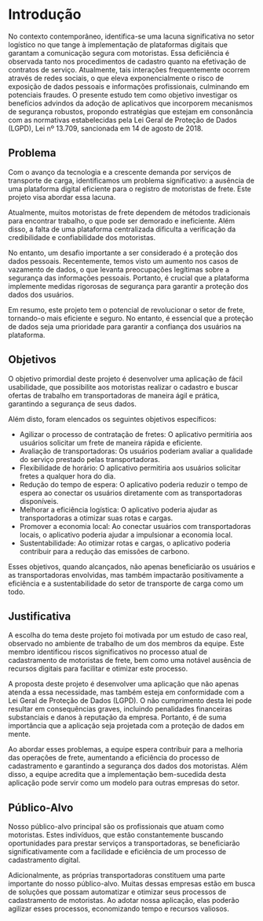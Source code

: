 # Introdução
No contexto contemporâneo, identifica-se uma lacuna significativa no setor logístico no que tange à implementação de plataformas digitais que garantam a comunicação segura com motoristas. Essa deficiência é observada tanto nos procedimentos de cadastro quanto na efetivação de contratos de serviço. Atualmente, tais interações frequentemente ocorrem através de redes sociais, o que eleva exponencialmente o risco de exposição de dados pessoais e informações profissionais, culminando em potenciais fraudes. O presente estudo tem como objetivo investigar os benefícios advindos da adoção de aplicativos que incorporem mecanismos de segurança robustos, propondo estratégias que estejam em consonância com as normativas estabelecidas pela Lei Geral de Proteção de Dados (LGPD), Lei nº 13.709, sancionada em 14 de agosto de 2018.

## Problema
Com o avanço da tecnologia e a crescente demanda por serviços de transporte de carga, identificamos um problema significativo: a ausência de uma plataforma digital eficiente para o registro de motoristas de frete. Este projeto visa abordar essa lacuna.

Atualmente, muitos motoristas de frete dependem de métodos tradicionais para encontrar trabalho, o que pode ser demorado e ineficiente. Além disso, a falta de uma plataforma centralizada dificulta a verificação da credibilidade e confiabilidade dos motoristas.

No entanto, um desafio importante a ser considerado é a proteção dos dados pessoais. Recentemente, temos visto um aumento nos casos de vazamento de dados, o que levanta preocupações legítimas sobre a segurança das informações pessoais. Portanto, é crucial que a plataforma implemente medidas rigorosas de segurança para garantir a proteção dos dados dos usuários.

Em resumo, este projeto tem o potencial de revolucionar o setor de frete, tornando-o mais eficiente e seguro. No entanto, é essencial que a proteção de dados seja uma prioridade para garantir a confiança dos usuários na plataforma.

## Objetivos
O objetivo primordial deste projeto é desenvolver uma aplicação de fácil usabilidade, que possibilite aos motoristas realizar o cadastro e buscar ofertas de trabalho em transportadoras de maneira ágil e prática, garantindo a segurança de seus dados. 

Além disto, foram elencados os seguintes objetivos específicos:
- Agilizar o processo de contratação de fretes: O aplicativo permitiria aos usuários solicitar um frete de maneira rápida e eficiente.
- Avaliação de transportadoras: Os usuários poderiam avaliar a qualidade do serviço prestado pelas transportadoras.
- Flexibilidade de horário: O aplicativo permitiria aos usuários solicitar fretes a qualquer hora do dia.
- Redução do tempo de espera: O aplicativo poderia reduzir o tempo de espera ao conectar os usuários diretamente com as transportadoras disponíveis.
- Melhorar a eficiência logística: O aplicativo poderia ajudar as transportadoras a otimizar suas rotas e cargas.
- Promover a economia local: Ao conectar usuários com transportadoras locais, o aplicativo poderia ajudar a impulsionar a economia local.
- Sustentabilidade: Ao otimizar rotas e cargas, o aplicativo poderia contribuir para a redução das emissões de carbono.

Esses objetivos, quando alcançados, não apenas beneficiarão os usuários e as transportadoras envolvidas, mas também impactarão positivamente a eficiência e a sustentabilidade do setor de transporte de carga como um todo.

## Justificativa
A escolha do tema deste projeto foi motivada por um estudo de caso real, observado no ambiente de trabalho de um dos membros da equipe. Este membro identificou riscos significativos no processo atual de cadastramento de motoristas de frete, bem como uma notável ausência de recursos digitais para facilitar e otimizar este processo.

A proposta deste projeto é desenvolver uma aplicação que não apenas atenda a essa necessidade, mas também esteja em conformidade com a Lei Geral de Proteção de Dados (LGPD). O não cumprimento desta lei pode resultar em consequências graves, incluindo penalidades financeiras substanciais e danos à reputação da empresa. Portanto, é de suma importância que a aplicação seja projetada com a proteção de dados em mente.

Ao abordar esses problemas, a equipe espera contribuir para a melhoria das operações de frete, aumentando a eficiência do processo de cadastramento e garantindo a segurança dos dados dos motoristas. Além disso, a equipe acredita que a implementação bem-sucedida desta aplicação pode servir como um modelo para outras empresas do setor.

## Público-Alvo
Nosso público-alvo principal são os profissionais que atuam como motoristas. Estes indivíduos, que estão constantemente buscando oportunidades para prestar serviços a transportadoras, se beneficiarão significativamente com a facilidade e eficiência de um processo de cadastramento digital.

Adicionalmente, as próprias transportadoras constituem uma parte importante do nosso público-alvo. Muitas dessas empresas estão em busca de soluções que possam automatizar e otimizar seus processos de cadastramento de motoristas. Ao adotar nossa aplicação, elas poderão agilizar esses processos, economizando tempo e recursos valiosos.
